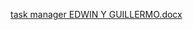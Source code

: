 [task manager EDWIN Y GUILLERMO.docx](https://github.com/user-attachments/files/17805443/task.manager.EDWIN.Y.GUILLERMO.docx)
